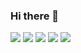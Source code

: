 ### Hi there 👋

<!--
**Operfectlove/Operfectlove** is a ✨ _special_ ✨ repository because its `README.md` (this file) appears on your GitHub profile.

Here are some ideas to get you started:

- 🔭 I’m currently working on ...
- 🌱 I’m currently learning ...
- 👯 I’m looking to collaborate on ...
- 🤔 I’m looking for help with ...
- 💬 Ask me about ...
- 📫 How to reach me: ...
- 😄 Pronouns: ...
- ⚡ Fun fact: ...
-->

<a href="https://www.acmicpc.net/user/li_la_4" target="_blank"><img src="https://img.shields.io/badge/Algorithm-515BD4?style=flat&logo=The Algorithms&logoColor=FFFFFF"/></a> <a href="" target="_blank"><img src="https://img.shields.io/badge/음-8134AF?style=flat&logo=무슨록 ㅋ&logoColor=FFFFFF"/></a> <a href="https://instagram.com/monochrome.work" target="_blank"><img src="https://img.shields.io/badge/monochrome.work-DD2A7B?style=flat&logo=Instagram&logoColor=FFFFFF"/></a> <a href="" target="_blank"><img src="https://img.shields.io/badge/음-FEDA77?style=flat&logo=무슨록 ㅋ&logoColor=FFFFFF"/></a> <a href="" target="_blank"><img src="https://img.shields.io/badge/음-F58529?style=flat&logo=무슨록 ㅋ&logoColor=FFFFFF"/></a>
